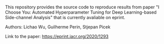 This repository provides the source code to reproduce results from paper "I Choose You: Automated Hyperparameter Tuning for Deep Learning-based Side-channel Analysis" that is currently avaliable on eprint.

Authors: Lichao Wu, Guilherme Perin, Stjepan Picek

Link to the paper: https://eprint.iacr.org/2020/1293
